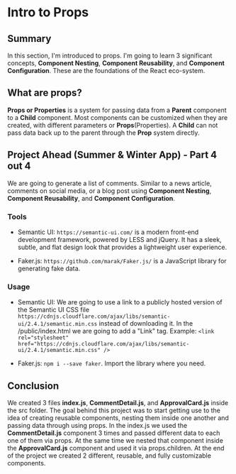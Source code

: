 # Intro to Props

## Summary
In this section, I'm introduced to props. I'm going to learn 3 significant concepts, **Component Nesting**, **Component Reusability**, and **Component Configuration**. These are the foundations of the React eco-system.

## What are props?
**Props or Properties** is a system for passing data from a **Parent** component to a **Child** component. Most components can be customized when they are created, with different parameters or **Props**(Properties). A **Child** can not pass data back up to the parent through the **Prop** system directly.

## Project Ahead (Summer & Winter App) - Part 4 out 4
We are going to generate a list of comments. Similar to a news article, comments on social media, or a blog post using **Component Nesting**, **Component Reusability**, and **Component Configuration**.

### Tools
- Semantic UI: `https://semantic-ui.com/` is a modern front-end development framework, powered by LESS and jQuery. It has a sleek, subtle, and flat design look that provides a lightweight user experience.

- Faker.js: `https://github.com/marak/Faker.js/` is a JavaScript library for generating fake data.


### Usage
- Semantic UI: We are going to use a link to a publicly hosted version of the Semantic UI CSS file `https://cdnjs.cloudflare.com/ajax/libs/semantic-ui/2.4.1/semantic.min.css` instead of downloading it. In the /public/index.html we are going to add a "Link" tag. Example: `<link rel="stylesheet" href="https://cdnjs.cloudflare.com/ajax/libs/semantic-ui/2.4.1/semantic.min.css" />`

- Faker.js: `npm i --save faker`. Import the library where you need.

## Conclusion
We created 3 files **index.js**, **CommentDetail.js**, and **ApprovalCard.js** inside the src folder. The goal behind this project was to start getting use to the idea of creating reusable components, nesting them inside one another and passing data through using props. In the index.js we used the **CommentDetail.js** component 3 times and passed different data to each one of them via props. At the same time we nested that component inside the **ApprovalCard.js** component and used it via props.children. At the end of the project we created 2 different, reusable, and fully customizable components.
